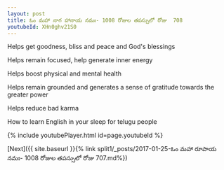 ```yaml
---
layout: post
title: ఓం మహా నాగ హానాయ నమః- 1008 రోజుల తపస్సులో రోజు  708
youtubeId: XHn0ghv21S0
---
```

 
 
Helps get goodness, bliss and peace and God's blessings
 
Helps remain focused, help generate inner energy 
 
Helps boost physical and mental health 
 
Helps remain grounded and generates a sense of gratitude towards the greater power 
 
Helps reduce bad karma
 
How to learn English in your sleep for telugu people
 
 
 
 


{% include youtubePlayer.html id=page.youtubeId %}
 
[Next]({{ site.baseurl }}{% link split1/_posts/2017-01-25-ఓం మహా రూపాయ నమః- 1008 రోజుల తపస్సులో రోజు  707.md%})
 
